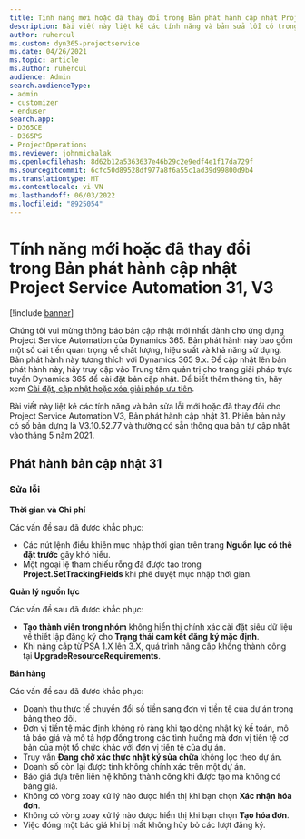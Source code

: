 ```yaml
---
title: Tính năng mới hoặc đã thay đổi trong Bản phát hành cập nhật Project Service Automation 31, V3
description: Bài viết này liệt kê các tính năng và bản sửa lỗi có trong Bản phát hành cập nhật Project Service Automation 31, V3.
author: ruhercul
ms.custom: dyn365-projectservice
ms.date: 04/26/2021
ms.topic: article
ms.author: ruhercul
audience: Admin
search.audienceType:
- admin
- customizer
- enduser
search.app:
- D365CE
- D365PS
- ProjectOperations
ms.reviewer: johnmichalak
ms.openlocfilehash: 8d62b12a5363637e46b29c2e9edf4e1f17da729f
ms.sourcegitcommit: 6cfc50d89528df977a8f6a55c1ad39d99800d9b4
ms.translationtype: MT
ms.contentlocale: vi-VN
ms.lasthandoff: 06/03/2022
ms.locfileid: "8925054"
---
```

# <a name="whats-new-or-changed-in-project-service-automation-update-release-31-v3"></a>Tính năng mới hoặc đã thay đổi trong Bản phát hành cập nhật Project Service Automation 31, V3

[!include [banner](../includes/psa-now-project-operations.md)]

Chúng tôi vui mừng thông báo bản cập nhật mới nhất dành cho ứng dụng Project Service Automation của Dynamics 365. Bản phát hành này bao gồm một số cải tiến quan trọng về chất lượng, hiệu suất và khả năng sử dụng. Bản phát hành này tương thích với Dynamics 365 9.x. Để cập nhật lên bản phát hành này, hãy truy cập vào Trung tâm quản trị cho trang giải pháp trực tuyến Dynamics 365 để cài đặt bản cập nhật. Để biết thêm thông tin, hãy xem [Cài đặt, cập nhật hoặc xóa giải pháp ưu tiên](/power-platform/admin/install-remove-preferred-solution).

Bài viết này liệt kê các tính năng và bản sửa lỗi mới hoặc đã thay đổi cho Project Service Automation V3, Bản phát hành cập nhật 31. Phiên bản này có số bản dựng là V3.10.52.77 và thường có sẵn thông qua bản tự cập nhật vào tháng 5 năm 2021.

## <a name="update-release-31"></a>Phát hành bản cập nhật 31

### <a name="bug-fixes"></a>Sửa lỗi

**Thời gian và Chi phí**

Các vấn đề sau đã được khắc phục:

- Các nút lệnh điều khiển mục nhập thời gian trên trang **Nguồn lực có thể đặt trước** gây khó hiểu.
- Một ngoại lệ tham chiếu rỗng đã được tạo trong **Project.SetTrackingFields** khi phê duyệt mục nhập thời gian.

**Quản lý nguồn lực**

Các vấn đề sau đã được khắc phục:

- **Tạo thành viên trong nhóm** không hiển thị chính xác cài đặt siêu dữ liệu về thiết lập đăng ký cho **Trạng thái cam kết đăng ký mặc định**.
- Khi nâng cấp từ PSA 1.X lên 3.X, quá trình nâng cấp không thành công tại **UpgradeResourceRequirements**.


**Bán hàng**

Các vấn đề sau đã được khắc phục:

- Doanh thu thực tế chuyển đổi số tiền sang đơn vị tiền tệ của dự án trong bảng theo dõi.
- Đơn vị tiền tệ mặc định không rõ ràng khi tạo dòng nhật ký kế toán, mô tả báo giá và mô tả hợp đồng trong các tình huống mà đơn vị tiền tệ cơ bản của một tổ chức khác với đơn vị tiền tệ của dự án.
- Truy vấn **Đang chờ xác thực nhật ký sửa chữa** không lọc theo dự án.
- Doanh số còn lại được tính không chính xác trên một dự án.
- Báo giá dựa trên liên hệ không thành công khi được tạo mà không có bảng giá.
- Không có vòng xoay xử lý nào được hiển thị khi bạn chọn **Xác nhận hóa đơn**.
- Không có vòng xoay xử lý nào được hiển thị khi bạn chọn **Tạo hóa đơn**.
- Việc đóng một báo giá khi bị mất không hủy bỏ các lượt đăng ký.







